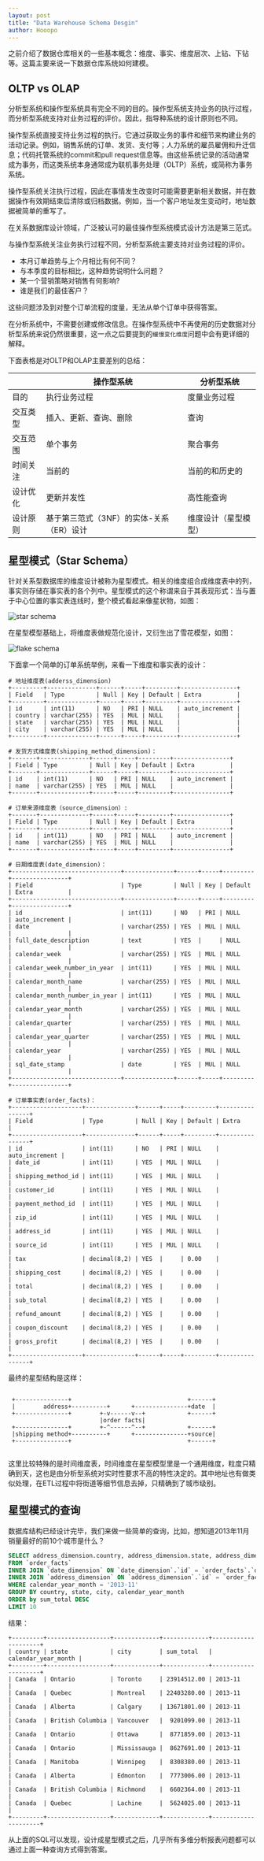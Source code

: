 ```yaml
---
layout: post
title: "Data Warehouse Schema Desgin"
author: Hooopo
---
```


之前介绍了数据仓库相关的一些基本概念：维度、事实、维度层次、上钻、下钻等。这篇主要来说一下数据仓库系统如何建模。

## OLTP vs OLAP

分析型系统和操作型系统具有完全不同的目的。操作型系统支持业务的执行过程，而分析型系统支持对业务过程的评价。因此，指导种系统的设计原则也不同。

操作型系统直接支持业务过程的执行。它通过获取业务的事件和细节来构建业务的活动记录。例如，销售系统的订单、发货、支付等；人力系统的雇员雇佣和升迁信息；代码托管系统的commit和pull request信息等。由这些系统记录的活动通常成为事务，而这类系统本身通常成为联机事务处理（OLTP）系统，或简称为事务系统。

操作型系统关注执行过程，因此在事情发生改变时可能需要更新相关数据，并在数据操作有效期结束后清除或归档数据。例如，当一个客户地址发生变动时，地址数据被简单的重写了。

在关系数据库设计领域，广泛被认可的最佳操作型系统模式设计方法是第三范式。

与操作型系统关注业务执行过程不同，分析型系统主要支持对业务过程的评价。

* 本月订单趋势与上个月相比有何不同？
* 与本季度的目标相比，这种趋势说明什么问题？
* 某一个营销策略对销售有何影响?
* 谁是我们的最佳客户？

这些问题涉及到对整个订单流程的度量，无法从单个订单中获得答案。

在分析系统中，不需要创建或修改信息。在操作型系统中不再使用的历史数据对分析型系统来说仍然很重要，这一点之后要提到的`缓慢变化维度`问题中会有更详细的解释。

下面表格是对OLTP和OLAP主要差别的总结：

| | 操作型系统|分析型系统|
|---|---|---|
|目的|执行业务过程|度量业务过程|
|交互类型|插入、更新、查询、删除|查询|
|交互范围|单个事务|聚合事务|
|时间关注|当前的|当前的和历史的|
|设计优化|更新并发性|高性能查询|
|设计原则|基于第三范式（3NF）的实体-关系（ER）设计|维度设计（星型模型）|


## 星型模式（Star Schema）

针对关系型数据库的维度设计被称为星型模式。相关的维度组合成维度表中的列，事实则存储在事实表的各个列中。星型模式的这个称谓来自于其表现形式：当与置于中心位置的事实表连线时，整个模式看起来像星状物，如图：

![star schema](https://camo.githubusercontent.com/b62f85699da533d25434de94ce3e556d9d5d84b4/68747470733a2f2f707974686f6e686f737465642e6f72672f63756265732f5f696d616765732f736368656d615f737461722e706e67)

在星型模型基础上，将维度表做规范化设计，又衍生出了雪花模型，如图：

![flake schema](https://camo.githubusercontent.com/a2782e4fc831b7b8e1948233458112d6c9954798/68747470733a2f2f707974686f6e686f737465642e6f72672f63756265732f5f696d616765732f736368656d615f736e6f77666c616b652e706e67)

下面拿一个简单的订单系统举例，来看一下维度和事实表的设计：

```
# 地址维度表(adderss_dimension)
+---------+--------------+------+-----+---------+----------------+
| Field   | Type         | Null | Key | Default | Extra          |
+---------+--------------+------+-----+---------+----------------+
| id      | int(11)      | NO   | PRI | NULL    | auto_increment |
| country | varchar(255) | YES  | MUL | NULL    |                |
| state   | varchar(255) | YES  | MUL | NULL    |                |
| city    | varchar(255) | YES  | MUL | NULL    |                |
+---------+--------------+------+-----+---------+----------------+

# 发货方式维度表(shipping_method_dimension)：
+-------+--------------+------+-----+---------+----------------+
| Field | Type         | Null | Key | Default | Extra          |
+-------+--------------+------+-----+---------+----------------+
| id    | int(11)      | NO   | PRI | NULL    | auto_increment |
| name  | varchar(255) | YES  | MUL | NULL    |                |
+-------+--------------+------+-----+---------+----------------+

# 订单来源维度表（source_dimension）:
+-------+--------------+------+-----+---------+----------------+
| Field | Type         | Null | Key | Default | Extra          |
+-------+--------------+------+-----+---------+----------------+
| id    | int(11)      | NO   | PRI | NULL    | auto_increment |
| name  | varchar(255) | YES  | MUL | NULL    |                |
+-------+--------------+------+-----+---------+----------------+

# 日期维度表(date_dimension)：
+-------------------------------+--------------+------+-----+---------+----------------+
| Field                         | Type         | Null | Key | Default | Extra          |
+-------------------------------+--------------+------+-----+---------+----------------+
| id                            | int(11)      | NO   | PRI | NULL    | auto_increment |
| date                          | varchar(255) | YES  | MUL | NULL    |                |
| full_date_description         | text         | YES  |     | NULL    |                |
| calendar_week                 | varchar(255) | YES  | MUL | NULL    |                |
| calendar_week_number_in_year  | int(11)      | YES  | MUL | NULL    |                |
| calendar_month_name           | varchar(255) | YES  | MUL | NULL    |                |
| calendar_month_number_in_year | int(11)      | YES  | MUL | NULL    |                |
| calendar_year_month           | varchar(255) | YES  | MUL | NULL    |                |
| calendar_quarter              | varchar(255) | YES  | MUL | NULL    |                |
| calendar_year_quarter         | varchar(255) | YES  | MUL | NULL    |                |
| calendar_year                 | varchar(255) | YES  | MUL | NULL    |                |
| sql_date_stamp                | date         | YES  | MUL | NULL    |                |
+-------------------------------+--------------+------+-----+---------+----------------+

# 订单事实表(order_facts)：
+--------------------+--------------+------+-----+---------+----------------+
| Field              | Type         | Null | Key | Default | Extra          |
+--------------------+--------------+------+-----+---------+----------------+
| id                 | int(11)      | NO   | PRI | NULL    | auto_increment |
| date_id            | int(11)      | YES  | MUL | NULL    |                |
| shipping_method_id | int(11)      | YES  | MUL | NULL    |                |
| customer_id        | int(11)      | YES  | MUL | NULL    |                |
| payment_method_id  | int(11)      | YES  | MUL | NULL    |                |
| zip_id             | int(11)      | YES  | MUL | NULL    |                |
| address_id         | int(11)      | YES  | MUL | NULL    |                |
| source_id          | int(11)      | YES  | MUL | NULL    |                |
| tax                | decimal(8,2) | YES  |     | 0.00    |                |
| shipping_cost      | decimal(8,2) | YES  |     | 0.00    |                |
| total              | decimal(8,2) | YES  |     | 0.00    |                |
| sub_total          | decimal(8,2) | YES  |     | 0.00    |                |
| refund_amount      | decimal(8,2) | YES  |     | 0.00    |                |
| coupon_discount    | decimal(8,2) | YES  |     | 0.00    |                |
| gross_profit       | decimal(8,2) | YES  |     | 0.00    |                |
+--------------------+--------------+------+-----+---------+----------------+
```

最终的星型结构是这样：

```
                                                            
 +---------------+                                 +------+ 
 |        address+----------+      +---------------+date  | 
 +---------------+        +-v------v--+            +------+ 
                          |order facts|                     
 +---------------+        +-^------^--+            +------+ 
 |shipping method+----------+      +---------------+source| 
 +---------------+                                 +------+ 
                                                            
```

这里比较特殊的是时间维度表，时间维度在星型模型里是一个通用维度，粒度只精确到天，这也是由分析型系统对实时性要求不高的特性决定的。其中地址也有做类似处理，在ETL过程中将街道等细节信息去掉，只精确到了城市级别。

## 星型模式的查询

数据库结构已经设计完毕，我们来做一些简单的查询，比如，想知道2013年11月销量最好的前10个城市是什么？

```sql
SELECT address_dimension.country, address_dimension.state, address_dimension.city, SUM(total) as sum_total, date_dimension. calendar_year_month
FROM `order_facts`
INNER JOIN `date_dimension` ON `date_dimension`.`id` = `order_facts`.`date_id`
INNER JOIN `address_dimension` ON `address_dimension`.`id` = `order_facts`. `address_id`
WHERE calendar_year_month = '2013-11'
GROUP BY country, state, city, calendar_year_month
ORDER by sum_total DESC
LIMIT 10
```

结果：

```
+---------+------------------+-------------+-------------+---------------------+
| country | state            | city        | sum_total   | calendar_year_month |
+---------+------------------+-------------+-------------+---------------------+
| Canada  | Ontario          | Toronto     | 23914512.00 | 2013-11             |
| Canada  | Quebec           | Montreal    | 22403280.00 | 2013-11             |
| Canada  | Alberta          | Calgary     | 13671801.00 | 2013-11             |
| Canada  | British Columbia | Vancouver   |  9201099.00 | 2013-11             |
| Canada  | Ontario          | Ottawa      |  8771859.00 | 2013-11             |
| Canada  | Ontario          | Mississauga |  8627691.00 | 2013-11             |
| Canada  | Manitoba         | Winnipeg    |  8308380.00 | 2013-11             |
| Canada  | Alberta          | Edmonton    |  7773006.00 | 2013-11             |
| Canada  | British Columbia | Richmond    |  6602364.00 | 2013-11             |
| Canada  | Quebec           | Lachine     |  5624025.00 | 2013-11             |
+---------+------------------+-------------+-------------+---------------------+
```

从上面的SQL可以发现，设计成星型模式之后，几乎所有多维分析报表问题都可以通过上面一种查询方式得到答案。

